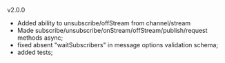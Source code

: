 v2.0.0

* Added ability to unsubscribe/offStream from channel/stream
* Made subscribe/unsubscribe/onStream/offStream/publish/request methods async;
* fixed absent "waitSubscribers" in message options validation schema;
* added tests;
